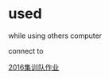 # used

while using others computer

connect to 

[2016集训队作业](https://github.com/Mulab11/cntt2016-hw1/)
